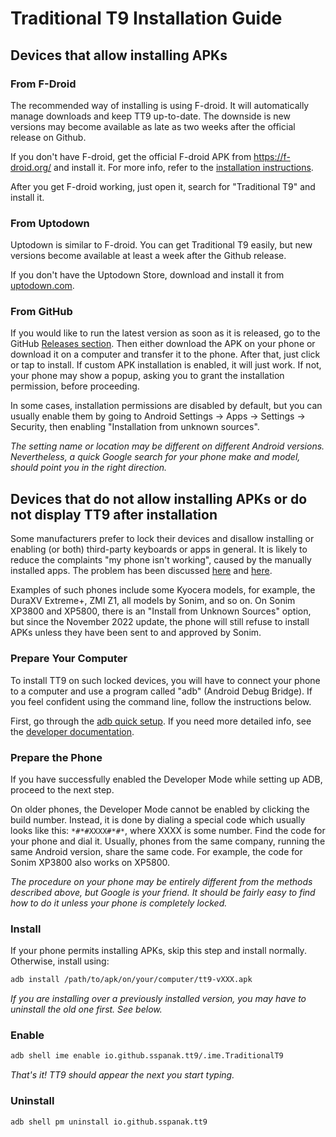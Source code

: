 # Traditional T9 Installation Guide

## Devices that allow installing APKs

### From F-Droid
The recommended way of installing is using F-droid. It will automatically manage downloads and keep TT9 up-to-date. The downside is new versions may become available as late as two weeks after the official release on Github.

If you don't have F-droid, get the official F-droid APK from https://f-droid.org/ and install it. For more info, refer to the [installation instructions](https://f-droid.org/en/docs/Get_F-Droid/).

After you get F-droid working, just open it, search for "Traditional T9" and install it.

### From Uptodown
Uptodown is similar to F-droid. You can get Traditional T9 easily, but new versions become available at least a week after the Github release.

If you don't have the Uptodown Store, download and install it from [uptodown.com](https://uptodown-android.en.uptodown.com/android).

### From GitHub
If you would like to run the latest version as soon as it is released, go to the GitHub [Releases section](https://github.com/sspanak/tt9/releases). Then either download the APK on your phone or download it on a computer and transfer it to the phone. After that, just click or tap to install. If custom APK installation is enabled, it will just work. If not, your phone may show a popup, asking you to grant the installation permission, before proceeding.

In some cases, installation permissions are disabled by default, but you can usually enable them by going to Android Settings → Apps → Settings → Security, then enabling "Installation from unknown sources".

_The setting name or location may be different on different Android versions. Nevertheless, a quick Google search for your phone make and model, should point you in the right direction._

## Devices that do not allow installing APKs or do not display TT9 after installation
Some manufacturers prefer to lock their devices and disallow installing or enabling (or both) third-party keyboards or apps in general. It is likely to reduce the complaints "my phone isn't working", caused by the manually installed apps. The problem has been discussed [here](https://github.com/sspanak/tt9/issues/455) and [here](https://github.com/sspanak/tt9/issues/198).

Examples of such phones include some Kyocera models, for example, the DuraXV Extreme+, ZMI Z1, all models by Sonim, and so on. On Sonim XP3800 and XP5800, there is an "Install from Unknown Sources" option, but since the November 2022 update, the phone will still refuse to install APKs unless they have been sent to and approved by Sonim.

### Prepare Your Computer
To install TT9 on such locked devices, you will have to connect your phone to a computer and use a program called "adb" (Android Debug Bridge). If you feel confident using the command line, follow the instructions below.

First, go through the [adb quick setup](https://www.xda-developers.com/install-adb-windows-macos-linux/). If you need more detailed info, see the [developer documentation](https://developer.android.com/tools/adb).

### Prepare the Phone
If you have successfully enabled the Developer Mode while setting up ADB, proceed to the next step.

On older phones, the Developer Mode cannot be enabled by clicking the build number. Instead, it is done by dialing a special code which usually looks like this: `*#*#XXXX#*#*`, where XXXX is some number. Find the code for your phone and dial it. Usually, phones from the same company, running the same Android version, share the same code. For example, the code for Sonim XP3800 also works on XP5800.

_The procedure on your phone may be entirely different from the methods described above, but Google is your friend. It should be fairly easy to find how to do it unless your phone is completely locked._

### Install
If your phone permits installing APKs, skip this step and install normally. Otherwise, install using:

```bash
adb install /path/to/apk/on/your/computer/tt9-vXXX.apk
```

_If you are installing over a previously installed version, you may have to uninstall the old one first. See below._

### Enable

```bash
adb shell ime enable io.github.sspanak.tt9/.ime.TraditionalT9
```

_That's it! TT9 should appear the next you start typing._

### Uninstall

```bash
adb shell pm uninstall io.github.sspanak.tt9
```